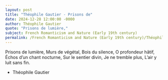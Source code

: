 ```yaml
---
layout: post
title: "Théophile Gautier - Prisons de"
date: 2024-12-28 12:00:00 -0000
author: Théophile Gautier
quote: "Prisons de lumière,"
subject: French Romanticism and Nature (Early 19th century)
permalink: /French Romanticism and Nature (Early 19th century)/Théophile Gautier/Théophile Gautier - Prisons de
---
```


Prisons de lumière,
Murs de végétal,
Bois du silence,
O profondeur hâtif,
Échos d’un chant nocturne,
Sur le sentier divin,
Je ne tremble plus,
L’air y luit sans fin.

- Théophile Gautier

